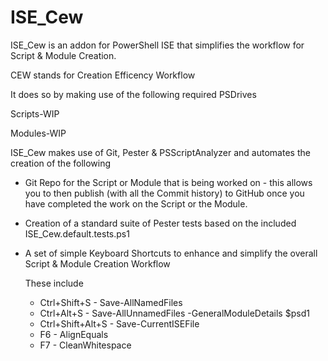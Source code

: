# ISE_Cew
ISE_Cew is an addon for PowerShell ISE that simplifies the workflow for Script & Module Creation.

CEW stands for Creation Efficency Workflow

It does so by making use of the following required PSDrives

Scripts-WIP

Modules-WIP

ISE_Cew makes use of Git, Pester & PSScriptAnalyzer and automates the creation of the following

* Git Repo for the Script or Module that is being worked on - this allows you to then publish (with all the Commit history) to GitHub once you have completed the work on the Script or the Module. 
* Creation of a standard suite of Pester tests based on the included ISE_Cew.default.tests.ps1
* A set of simple Keyboard Shortcuts to enhance and simplify the overall Script & Module Creation Workflow
     
     These include
    * Ctrl+Shift+S      - Save-AllNamedFiles
    * Ctrl+Alt+S        - Save-AllUnnamedFiles -GeneralModuleDetails $psd1
    * Ctrl+Shift+Alt+S  - Save-CurrentISEFile
    * F6                - AlignEquals
    * F7                - CleanWhitespace